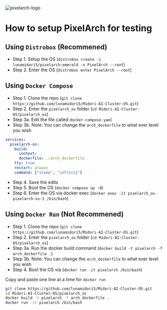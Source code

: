 ![pixelarch-logo](https://tea-cup.midori-ai.xyz/download/pixalarch-banner.png)

# How to setup PixelArch for testing

## Using `Distrobox` (Recommened)
- Step 1. Setup the OS (`distrobox create -i lunamidori5/pixelarch:emerald -n PixelArch --root`)
- Step 2. Enter the OS (`distrobox enter PixelArch --root`)

## Using `Docker Compose`

- Step 1. Clone the repo (`git clone https://github.com/lunamidori5/Midori-AI-Cluster-OS.git`)
- Step 2. Enter the ``pixelarch_os`` folder (`cd Midori-AI-Cluster-OS/pixelarch_os`)
- Step 3a. Edit the file called `docker-compose.yaml`
- Step 3b. Note: You can change the `arch_dockerfile` to what ever level you wish

```yaml
services:
  pixelarch-os:
    build:
      context: .
      dockerfile: ./arch_dockerfile
    tty: true
    restart: always
    command: ["sleep", "infinity"]
```

- Step 4. Save the edits
- Step 5. Boot the OS (``docker compose up -d``)
- Step 6. Enter the OS via docker exec (`docker exec -it pixelarch_os-pixelarch-os-1 /bin/bash`)

## Using `Docker Run` (Not Recommened)

- Step 1. Clone the repo (`git clone https://github.com/lunamidori5/Midori-AI-Cluster-OS.git`)
- Step 2. Enter the ``pixelarch_os`` folder (`cd Midori-AI-Cluster-OS/pixelarch_os`)
- Step 3a. Run the docker build command (`docker build -t pixelarch -f arch_dockerfile .`)
- Step 3b. Note: You can change the `arch_dockerfile` to what ever level you wish
- Step 4. Boot the OS via (`docker run -it pixelarch /bin/bash`)

Copy and paste one line at a time for `docker run`
```bash
git clone https://github.com/lunamidori5/Midori-AI-Cluster-OS.git
cd Midori-AI-Cluster-OS/pixelarch_os
docker build -t pixelarch -f arch_dockerfile .
docker run -it pixelarch /bin/bash
```